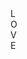 <link type="text/css" rel="stylesheet" href="stylesheets/Stijl.css" />
<div id="container">
 <div class='l'>L</div>
 <div class='o'>O</div>
 <div class='v'>V</div>
 <div class='e'>E</div>
</div>
